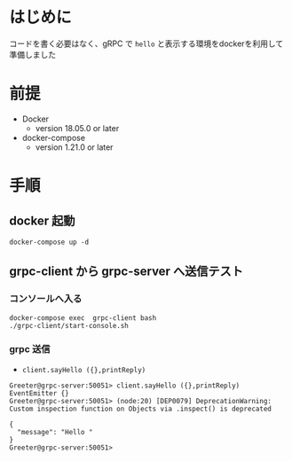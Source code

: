 # はじめに
コードを書く必要はなく、gRPC で `hello` と表示する環境をdockerを利用して準備しました

# 前提
- Docker
  - version 18.05.0 or later
- docker-compose
  - version 1.21.0 or later

# 手順
## docker 起動
```
docker-compose up -d
```

## grpc-client から grpc-server へ送信テスト
### コンソールへ入る
```
docker-compose exec  grpc-client bash
./grpc-client/start-console.sh

```

### grpc 送信
- `client.sayHello ({},printReply)`
```
Greeter@grpc-server:50051> client.sayHello ({},printReply)
EventEmitter {}
Greeter@grpc-server:50051> (node:20) [DEP0079] DeprecationWarning: Custom inspection function on Objects via .inspect() is deprecated

{
  "message": "Hello "
}
Greeter@grpc-server:50051>
